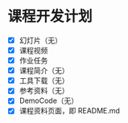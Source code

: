 # 课程开发计划

- [x] 幻灯片（无）
- [x] 课程视频
- [x] 作业任务
- [x] 课程简介（无）
- [x] 工具下载（无）
- [x] 参考资料（无）
- [x] DemoCode（无）
- [x] 课程资料页面，即 README.md
